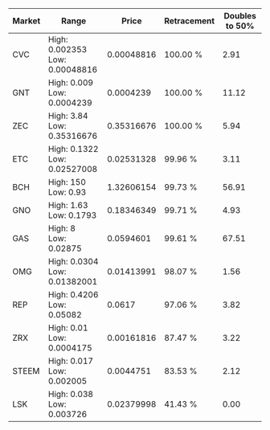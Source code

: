 | Market | Range | Price| Retracement | Doubles to 50% |
| --- | --- | --- | --- | --- |
| CVC | High: 0.002353<br />Low: 0.00048816 | 0.00048816 | 100.00 % | 2.91 |
| GNT | High: 0.009<br />Low: 0.0004239 | 0.0004239 | 100.00 % | 11.12 |
| ZEC | High: 3.84<br />Low: 0.35316676 | 0.35316676 | 100.00 % | 5.94 |
| ETC | High: 0.1322<br />Low: 0.02527008 | 0.02531328 | 99.96 % | 3.11 |
| BCH | High: 150<br />Low: 0.93 | 1.32606154 | 99.73 % | 56.91 |
| GNO | High: 1.63<br />Low: 0.1793 | 0.18346349 | 99.71 % | 4.93 |
| GAS | High: 8<br />Low: 0.02875 | 0.0594601 | 99.61 % | 67.51 |
| OMG | High: 0.0304<br />Low: 0.01382001 | 0.01413991 | 98.07 % | 1.56 |
| REP | High: 0.4206<br />Low: 0.05082 | 0.0617 | 97.06 % | 3.82 |
| ZRX | High: 0.01<br />Low: 0.0004175 | 0.00161816 | 87.47 % | 3.22 |
| STEEM | High: 0.017<br />Low: 0.002005 | 0.0044751 | 83.53 % | 2.12 |
| LSK | High: 0.038<br />Low: 0.003726 | 0.02379998 | 41.43 % | 0.00 |
